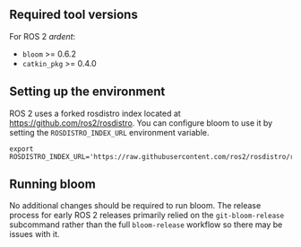 ## Required tool versions

For ROS 2 *ardent*:

* `bloom` >= 0.6.2
* `catkin_pkg` >= 0.4.0

## Setting up the environment

ROS 2 uses a forked rosdistro index located at https://github.com/ros2/rosdistro.
You can configure bloom to use it by setting the `ROSDISTRO_INDEX_URL` environment variable.

```
export ROSDISTRO_INDEX_URL='https://raw.githubusercontent.com/ros2/rosdistro/ros2/index.yaml'
```

## Running bloom

No additional changes should be required to run bloom.
The release process for early ROS 2 releases primarily relied on the `git-bloom-release` subcommand rather than the full `bloom-release` workflow so there may be issues with it.
